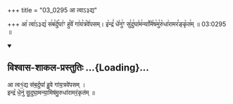 +++
title = "03_0295 आ त्वाऽ३द्य"

+++
आ꣡ त्वा꣢ऽ३द्य꣡ स꣢ब꣣र्दु꣡घा꣢ꣳ हु꣣वे꣡ गा꣢य꣣त्र꣡वे꣢पसम्। इ꣡न्द्रं꣢ धे꣣नु꣢ꣳ सु꣣दु꣢घा꣣म꣢न्या꣣मि꣡ष꣢मु꣣रु꣡धा꣢रामर꣣ङ्कृ꣡त꣢म् ॥ 03:0295 ॥

<div class="js_include" newlevelforh1="2" title="विश्वास-शाकल-प्रस्तुतिः" unfilled url="/vedAH_Rk/shAkalam/saMhitA/vishvAsa-prastutiH/08/001/10_A_tva1dya.md">
<details open><summary><h2>विश्वास-शाकल-प्रस्तुतिः ...{Loading}...</h2></summary>


आ त्व१॒॑द्य स॑ब॒र्दुघां॑ हु॒वे गा॑य॒त्रवे॑पसम् ।  
इन्द्रं॑ धे॒नुं सु॒दुघा॒मन्या॒मिष॑मु॒रुधा॑रामरं॒कृत॑म् ॥

</details>
</div>